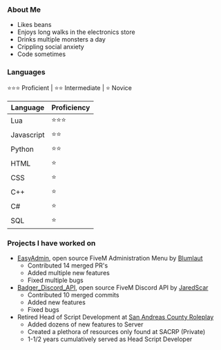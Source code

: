 ### About Me
- Likes beans
- Enjoys long walks in the electronics store
- Drinks multiple monsters a day
- Crippling social anxiety
- Code sometimes

### Languages
⭐⭐⭐ Proficient | ⭐⭐ Intermediate | ⭐ Novice

|Language|Proficiency|
|---|---|
Lua | ⭐⭐⭐
Javascript | ⭐⭐
Python | ⭐⭐
HTML | ⭐
CSS | ⭐
C++ | ⭐
C# | ⭐
SQL | ⭐

### Projects I have worked on
- [EasyAdmin](https://github.com/Blumlaut/EasyAdmin), open source FiveM Administration Menu by [Blumlaut](https://github.com/Blumlaut)
   - Contributed 14 merged PR's
   - Added multiple new features
   - Fixed multiple bugs
- [Badger_Discord_API](https://github.com/JaredScar/Badger_Discord_API), open source FiveM Discord API by [JaredScar](https://github.com/JaredScar)
   - Contributed 10 merged commits
   - Added new features
   - Fixed bugs
- Retired Head of Script Development at [San Andreas County Roleplay](https://forums.sacrp.co/index.php)
   - Added dozens of new features to Server
   - Created a plethora of resources only found at SACRP (Private)
   - 1-1/2 years cumulatively served as Head Script Developer
